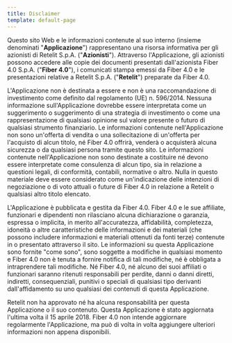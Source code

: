 ```yaml
---
title: Disclaimer
template: default-page
---
```

Questo sito Web e le informazioni contenute al suo interno (insieme denominati "**Applicazione**") rappresentano una risorsa informativa per gli azionisti di Retelit S.p.A. ("**Azionisti**"). Attraverso l'Applicazione, gli azionisti possono accedere alle copie dei documenti presentati dall'azionista Fiber 4.0 S.p.A. ("**Fiber 4.0**"), i comunicati stampa emessi da Fiber 4.0 e le presentazioni relative a Retelit S.p.A. ("**Retelit**") preparate da Fiber 4.0.

L'Applicazione non è destinata a essere e non è una raccomandazione di investimento come definito dal regolamento (UE) n. 596/2014. Nessuna informazione sull'Applicazione dovrebbe essere interpretata come un suggerimento o suggerimento di una strategia di investimento o come una rappresentazione di qualsiasi opinione sul valore presente o futuro di qualsiasi strumento finanziario. Le informazioni contenute nell'Applicazione non sono un'offerta di vendita o una sollecitazione di un'offerta per l'acquisto di alcun titolo, né Fiber 4.0 offrirà, venderà o acquisterà alcuna sicurezza o da qualsiasi persona tramite questo sito. Le informazioni contenute nell'Applicazione non sono destinate a costituire né devono essere interpretate come consulenza di alcun tipo, sia in relazione a questioni legali, di conformità, contabili, normative o altro. Nulla in questo materiale deve essere considerato come un'indicazione delle intenzioni di negoziazione o di voto attuali o future di Fiber 4.0 in relazione a Retelit o qualsiasi altro titolo elencato.

L'Applicazione è pubblicata e gestita da Fiber 4.0. Fiber 4.0 e le sue affiliate, funzionari e dipendenti non rilasciano alcuna dichiarazione o garanzia, espressa o implicita, in merito all'accuratezza, affidabilità, completezza, idoneità o altre caratteristiche delle informazioni e dei materiali (che possono includere informazioni e materiali ottenuti da fonti terze) contenute in o presentato attraverso il sito. Le informazioni su questa Applicazione sono fornite "come sono", sono soggette a modifiche in qualsiasi momento e Fiber 4.0 non è tenuta a fornire notifica di tali modifiche, né è obbligata a intraprendere tali modifiche. Né Fiber 4.0, né alcuno dei suoi affiliati o funzionari saranno ritenuti responsabili per perdite, danni o danni diretti, indiretti, consequenziali, punitivi o speciali di qualsiasi tipo derivanti dall'affidamento su uno qualsiasi dei contenuti di questa Applicazione.

Retelit non ha approvato né ha alcuna responsabilità per questa Applicazione o il suo contenuto. Questa Applicazione è stato aggiornata l'ultima volta il 15 aprile 2018. Fiber 4.0 non intende aggiornare regolarmente l'Applicazione, ma può di volta in volta aggiungere ulteriori informazioni non appena disponibili.
